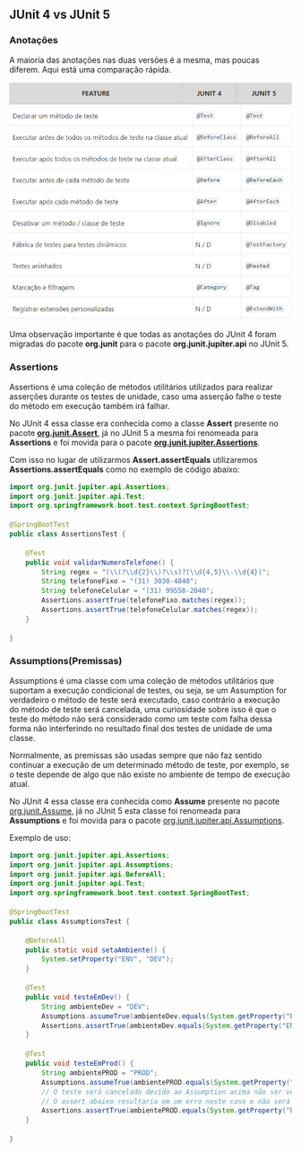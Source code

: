 ## JUnit 4 vs JUnit 5



### Anotações

A maioria das anotações nas duas versões é a mesma, mas poucas diferem. Aqui está uma comparação rápida. 



<img src="./imagens/features.png"/>

Uma observação importante é que todas as anotações do JUnit 4 foram migradas do pacote **org.junit** para o pacote **org.junit.jupiter.api** no JUnit 5.



### Assertions

Assertions é uma coleção de métodos utilitários utilizados para realizar asserções durante os testes de unidade, caso uma asserção falhe o teste do método em execução também irá falhar.

No JUnit 4 essa classe era conhecida como a classe **Assert** presente no pacote [**org.junit.Assert**](http://junit.org/junit4/javadoc/4.12/org/junit/Assert.html), já no JUnit 5 a mesma foi renomeada para **Assertions** e foi movida para o pacote  [**org.junit.jupiter.Assertions**](http://junit.org/junit5/docs/current/api/org/junit/jupiter/api/Assertions.html).

Com isso no lugar de utilizarmos **Assert.assertEquals** utilizaremos **Assertions.assertEquals** como no exemplo de código abaixo:

```java
import org.junit.jupiter.api.Assertions;
import org.junit.jupiter.api.Test;
import org.springframework.boot.test.context.SpringBootTest;

@SpringBootTest
public class AssertionsTest {

	@Test
	public void validarNumeroTelefone() {
		String regex = "(\\(?\\d{2}\\)?\\s)?(\\d{4,5}\\-\\d{4})";
		String telefoneFixo = "(31) 3030-4040";
		String telefoneCelular = "(31) 99558-2040";
		Assertions.assertTrue(telefoneFixo.matches(regex));
		Assertions.assertTrue(telefoneCelular.matches(regex));
	}
	
}
```



### Assumptions(Premissas)

Assumptions é uma classe com uma coleção de métodos utilitários que suportam a execução condicional de testes, ou seja, se um Assumption for verdadeiro o método de teste será executado, caso contrário a execução do método de teste será cancelada, uma curiosidade sobre isso é que o teste do método não será considerado como um teste com falha dessa forma não interferindo no resultado final dos testes de unidade de uma classe.

Normalmente, as premissas são usadas sempre que não faz sentido continuar a execução de um determinado método de teste, por exemplo, se o teste depende de algo que não existe no ambiente de tempo de execução atual.

No JUnit 4 essa classe era conhecida como **Assume** presente no pacote  [org.junit.Assume](http://junit.org/junit4/javadoc/4.12/org/junit/Assume.html), já no JUnit 5 esta classe foi renomeada para **Assumptions** e foi movida para o pacote  [org.junit.jupiter.api.Assumptions](http://junit.org/junit5/docs/current/api/org/junit/jupiter/api/Assumptions.html).

Exemplo de uso:

```java
import org.junit.jupiter.api.Assertions;
import org.junit.jupiter.api.Assumptions;
import org.junit.jupiter.api.BeforeAll;
import org.junit.jupiter.api.Test;
import org.springframework.boot.test.context.SpringBootTest;

@SpringBootTest
public class AssumptionsTest {

	@BeforeAll
	public static void setaAmbiente() {
		System.setProperty("ENV", "DEV");
	}
	
	@Test
	public void testeEmDev() {
		String ambienteDev = "DEV";
		Assumptions.assumeTrue(ambienteDev.equals(System.getProperty("ENV")));
		Assertions.assertTrue(ambienteDev.equals(System.getProperty("ENV")));
	}
	
	@Test
	public void testeEmProd() {
		String ambientePROD = "PROD";
		Assumptions.assumeTrue(ambientePROD.equals(System.getProperty("ENV")));
		// O teste será cancelado devido ao Assumption acima não ser verdadeiro
		// O assert abaixo resultaria em um erro neste caso e não será executado
		Assertions.assertTrue(ambientePROD.equals(System.getProperty("ENV")));
	}
	
}
```



